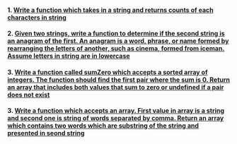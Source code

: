 #### 1. [Write a function which takes in a string and returns counts of each characters in string](https://github.com/mrlazyg/ds-problems-solutions/blob/master/DS-Algorithms/Q1.js)

#### 2. [Given two strings, write a function to determine if the second string is an anagram of the first. An anagram is a word, phrase, or name formed by rearranging the letters of another, such as cinema, formed from iceman. Assume letters in string are in lowercase](https://github.com/mrlazyg/ds-problems-solutions/blob/master/DS-Algorithms/Q2.js)

#### 3. [Write a function called sumZero which accepts a sorted array of integers. The function should find the first pair where the sum is 0. Return an array that includes both values that sum to zero or undefined if a pair does not exist](https://github.com/mrlazyg/ds-problems-solutions/blob/master/DS-Algorithms/Q3.js)

#### 3. [Write a function which accepts an array. First value in array is a string and second one is string of words separated by comma. Return an array which contains two words which are substring of the string and presented in seond string](https://github.com/mrlazyg/ds-problems-solutions/blob/master/DS-Algorithms/Q4.js)
